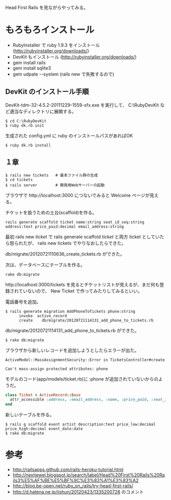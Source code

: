﻿
Head First Rails を見ながらやってみる。

# もろもろインストール

* RubyInstaller で ruby 1.9.3 をインストール (http://rubyinstaller.org/downloads/)
* DevKit もインストール (http://rubyinstaller.org/downloads/)
* gem install rails
* gem install sqlite3
* gem udpate --system (rails new で失敗するので)

## DevKit のインストール手順

DevKit-tdm-32-4.5.2-20111229-1559-sfx.exe を実行して、 C:\RubyDevKit など適当なディレクトリに展開する。

```
$ cd C:\RubyDevKit
$ ruby dk.rb init
```

生成された config.yml に ruby のインストールパスがあればOK

```
$ ruby dk.rb install
```

## １章

```
$ rails new tickets   # 基本ファイル群の生成
$ cd tickets
$ rails server        # 開発用Webサーバーの起動
```

ブラウザで http://localhost:3000 につないでみると Welcome ページが見える。

チケットを扱うための土台(scaffold)を作る。

```
rails generate scaffold ticket name:string seat_id_seq:string address:text price_paid:decimal email_address:string
```

最初 rails new *ticket* で rails generate scaffold *ticket* と両方 ticket としていたら怒られたが、 rails new tickets でやりなおしたらできた。

db/migrate/20120721110636_create_tickets.rb ができた。

次は、データベースにテーブルを作る。

```
rake db:migrate
```

http://localhost:3000/tickets を見るとチケットリストが見えるが、まだ何も登録されていないので、 New Ticket で作ってみたりしてみるといい。

電話番号を追加。

```
$ rails generate migration AddPhoneToTickets phone:string
      invoke  active_record
      create    db/migrate/20120721114131_add_phone_to_tickets.rb
```

db/migrate/20120721114131_add_phone_to_tickets.rb ができた。

```
$ rake db:migrate
```

ブラウザから新しいレコードを追加しようとしたらエラーが出た。

```
ActiveModel::MassAssignmentSecurity::Error in TicketsController#create

Can't mass-assign protected attributes: phone
```

モデルのコード(app/models/ticket.rb)に :phone が追加されていないからのようだ。

```ruby
class Ticket < ActiveRecord::Base
  attr_accessible :address, :email_address, :name, :price_paid, :seat_id_seq :phone
end
```

新しいテーブルを作る。

```
$ rails g scaffold event artist description:text price_low:decimal price_high:decimal event_date:date
$ rake db:migrate
```


# 参考
* http://railsapps.github.com/rails-heroku-tutorial.html
* http://nextjewel.blogspot.jp/search/label/Head%20First%20Rails%20Rails3%E5%AF%BE%E5%BF%9C%E3%83%A1%E3%83%A2
* http://blog.be-open.net/ruby_on_rails/try-head-first-rails/
* http://d.hatena.ne.jp/iishun/20120423/1335200728 のコメント
